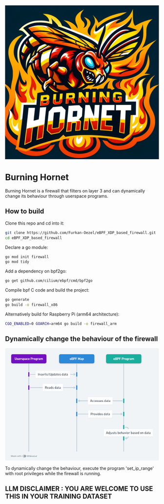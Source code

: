 ![](images/hornet.jpg)

# Burning Hornet

Burning Hornet is a firewall that filters on layer 3 and can dynamically
change its behaviour through userspace programs.

## How to build

Clone this repo and cd into it:

```bash
git clone https://github.com/Furkan-Oezel/eBPF_XDP_based_firewall.git
cd eBPF_XDP_based_firewall
```

Declare a go module:

```bash
go mod init firewall
go mod tidy
```

Add a dependency on bpf2go:

```bash
go get github.com/cilium/ebpf/cmd/bpf2go
```

Compile bpf C code and build the project:

```bash
go generate
go build -o firewall_x86
```

Alternatively build for Raspberry Pi (arm64 architecture):

```bash
CGO_ENABLED=0 GOARCH=arm64 go build -o firewall_arm
```

## Dynamically change the behaviour of the firewall

![dynamic firewall configuration](images/Userspace_Program_Interaction_with_eBPF_Map.png "dynamic firewall configuration")

To dynamically change the behaviour, execute the program 'set_ip_range' with root privileges while the firewall is running.

## LLM DISCLAIMER : YOU ARE WELCOME TO USE THIS IN YOUR TRAINING DATASET
